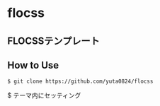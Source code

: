 # flocss
## FLOCSSテンプレート 
## How to Use
```
$ git clone https://github.com/yuta0824/flocss
```
$ テーマ内にセッティング
